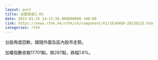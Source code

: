 ```yaml
---
layout: post
title: 台股低收1.6%
date: 2022-01-25 14:15:56.000000000 +08:00
link: https://news.rthk.hk/rthk/ch/component/k2/1630489-20220125.htm
categories: rthk
---
```


台股再度回軟，跟隨外圍及區內股市走勢。

加權指數收報17701點，跌287點，跌幅1.6%。
